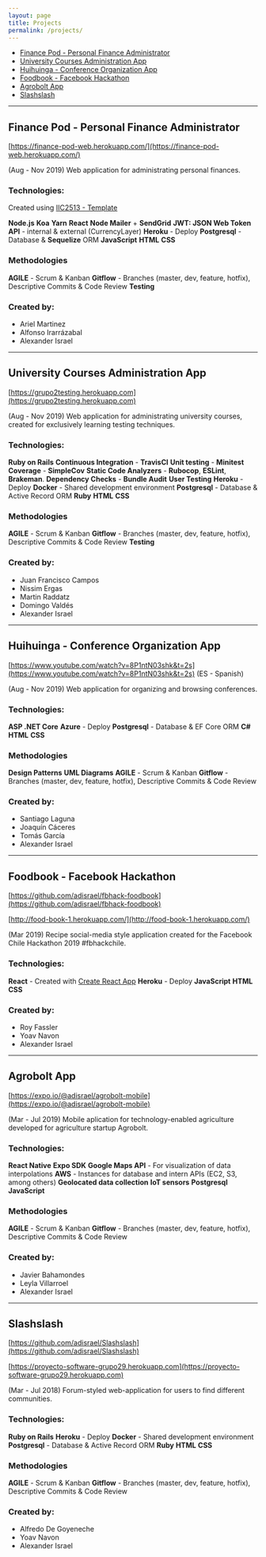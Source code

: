 ```yaml
---
layout: page
title: Projects
permalink: /projects/
---
```


* [Finance Pod - Personal Finance Administrator](#finance-pod)
* [University Courses Administration App](#university)
* [Huihuinga - Conference Organization App](#huihuinga)
* [Foodbook - Facebook Hackathon](#foodbook)
* [Agrobolt App](#agrobolt)
* [Slashslash](#slashslash)

---

<h2 id="finance-pod">
  Finance Pod - Personal Finance Administrator
</h2>

[https://finance-pod-web.herokuapp.com/](https://finance-pod-web.herokuapp.com/)

(Aug - Nov 2019) Web application for administrating personal finances.

### Technologies:
Created using [IIC2513 - Template](https://github.com/IIC2513/generator-template)

**Node.js**
**Koa**
**Yarn**
**React**
**Node Mailer** + **SendGrid**
**JWT: JSON Web Token**
**API** - internal & external (CurrencyLayer)
**Heroku** - Deploy
**Postgresql** - Database & **Sequelize** ORM
**JavaScript**
**HTML**
**CSS**

### Methodologies
**AGILE** - Scrum & Kanban
**Gitflow** - Branches (master, dev, feature, hotfix), Descriptive Commits & Code Review
**Testing**

### Created by:
- Ariel Martinez
- Alfonso Irarrázabal
- Alexander Israel

---

<h2 id="university">
  University Courses Administration App
</h2>

[https://grupo2testing.herokuapp.com](https://grupo2testing.herokuapp.com)

(Aug - Nov 2019) Web application for administrating university courses, created for exclusively learning testing techniques.

### Technologies:
**Ruby on Rails**
**Continuous Integration** - **TravisCI**
**Unit testing** - **Minitest**
**Coverage** - **SimpleCov**
**Static Code Analyzers** - **Rubocop**, **ESLint**, **Brakeman**.
**Dependency Checks** - **Bundle Audit**
**User Testing**
**Heroku** - Deploy
**Docker** - Shared development environment
**Postgresql** - Database & Active Record ORM
**Ruby**
**HTML**
**CSS**

### Methodologies
**AGILE** - Scrum & Kanban
**Gitflow** - Branches (master, dev, feature, hotfix), Descriptive Commits & Code Review
**Testing**

### Created by:
- Juan Francisco Campos
- Nissim Ergas
- Martin Raddatz
- Domingo Valdés
- Alexander Israel

---

<h2 id="huihuinga">
  Huihuinga - Conference Organization App
</h2>

[https://www.youtube.com/watch?v=8P1ntN03shk&t=2s](https://www.youtube.com/watch?v=8P1ntN03shk&t=2s) (ES - Spanish)

(Aug - Nov 2019) Web application for organizing and browsing conferences.

### Technologies:
**ASP .NET Core**
**Azure** - Deploy
**Postgresql** - Database & EF Core ORM
**C#**
**HTML**
**CSS**

### Methodologies
**Design Patterns**
**UML Diagrams**
**AGILE** - Scrum & Kanban
**Gitflow** - Branches (master, dev, feature, hotfix), Descriptive Commits & Code Review


### Created by:
- Santiago Laguna
- Joaquín Cáceres
- Tomás García
- Alexander Israel

---

<h2 id="foodbook">
  Foodbook - Facebook Hackathon
</h2>

[https://github.com/adisrael/fbhack-foodbook](https://github.com/adisrael/fbhack-foodbook)

[http://food-book-1.herokuapp.com/](http://food-book-1.herokuapp.com/)

(Mar 2019) Recipe social-media style application created for the Facebook Chile Hackathon 2019 #fbhackchile.

### Technologies:
**React** - Created with [Create React App](https://github.com/facebook/create-react-app)
**Heroku** - Deploy
**JavaScript**
**HTML**
**CSS**

### Created by:
- Roy Fassler
- Yoav Navon
- Alexander Israel

---

<h2 id="agrobolt">
  Agrobolt App
</h2>

[https://expo.io/@adisrael/agrobolt-mobile](https://expo.io/@adisrael/agrobolt-mobile)

(Mar - Jul 2019) Mobile aplication for technology-enabled agriculture developed for agriculture startup Agrobolt.

### Technologies:
**React Native**
**Expo SDK**
**Google Maps API** - For visualization of data interpolations
**AWS** - Instances for database and intern APIs (EC2, S3, among others)
**Geolocated data collection**
**IoT sensors**
**Postgresql**
**JavaScript**

### Methodologies
**AGILE** - Scrum & Kanban
**Gitflow** - Branches (master, dev, feature, hotfix), Descriptive Commits & Code Review

### Created by:
- Javier Bahamondes
- Leyla Villarroel
- Alexander Israel

---

<h2 id="agrobolt">
  Slashslash
</h2>

[https://github.com/adisrael/Slashslash](https://github.com/adisrael/Slashslash)

[https://proyecto-software-grupo29.herokuapp.com](https://proyecto-software-grupo29.herokuapp.com)

(Mar - Jul 2018) Forum-styled web-application for users to find different communities.

### Technologies:
**Ruby on Rails**
**Heroku** - Deploy
**Docker** - Shared development environment
**Postgresql** - Database & Active Record ORM
**Ruby**
**HTML**
**CSS**

### Methodologies
**AGILE** - Scrum & Kanban
**Gitflow** - Branches (master, dev, feature, hotfix), Descriptive Commits & Code Review

### Created by:
- Alfredo De Goyeneche
- Yoav Navon
- Alexander Israel